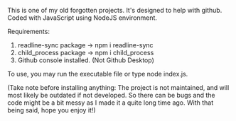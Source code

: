 This is one of my old forgotten projects. It's designed to help with github. Coded with JavaScript using NodeJS environment.

Requirements:

1. readline-sync package -> npm i readline-sync
2. child_process package -> npm i child_process
3. Github console installed. (Not Github Desktop)

To use, you may run the executable file or type node index.js.


(Take note before installing anything: The project is not maintained, and will most likely be outdated if not developed. So there can be bugs and the code might be a bit messy as I made it a quite long time ago. With that being said, hope you enjoy it!)
